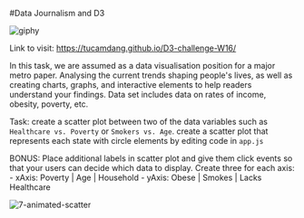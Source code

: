 #Data Journalism and D3

![giphy](https://user-images.githubusercontent.com/99168697/173523840-56a546fa-6c2b-4130-b396-1a94d742196a.gif)

Link to visit: https://tucamdang.github.io/D3-challenge-W16/

In this task, we are assumed as a data visualisation position for a major metro paper. Analysing the current trends shaping people's lives, as well as creating charts, graphs, and interactive elements to help readers understand your findings.
Data set includes data on rates of income, obesity, poverty, etc.

Task:
create a scatter plot between two of the data variables such as ``Healthcare vs. Poverty`` or ``Smokers vs. Age``.
create a scatter plot that represents each state with circle elements by editing code in ``app.js``

BONUS:
Place additional labels in scatter plot and give them click events so that your users can decide which data to display.
Create three for each axis: 
      - xAxis: Poverty | Age | Household
      - yAxis: Obese | Smokes | Lacks Healthcare
      
![7-animated-scatter](https://user-images.githubusercontent.com/99168697/173523737-d571fa5b-b091-429b-ba7a-da8e02807f26.gif)
